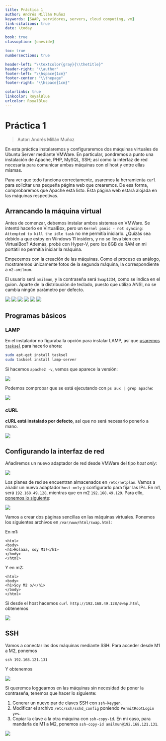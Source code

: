 ```yaml
---
title: Práctica 1
author: Andrés Millán Muñoz
keywords: [SWAP, servidores, servers, cloud computing, vm]
link-citations: true
date: \today

book: true
classoption: [oneside]

toc: true
numbersections: true

header-left: "\\textcolor{gray}{\\thetitle}"
header-right: "\\author"
footer-left: "\\hspace{1cm}"
footer-center: "\\thepage"
footer-right: "\\hspace{1cm}"

colorlinks: true
linkcolor: RoyalBlue
urlcolor: RoyalBlue
---
```


# Práctica 1

> Autor: Andrés Millán Muñoz

En esta práctica instalaremos y configuraremos dos máquinas virtuales de Ubuntu Server mediante VMWare. En particular, pondremos a punto una instalación de Apache, PHP, MySQL, SSH; así como la interfaz de red necesaria para comunicar ambas máquinas con el host y entre ellas mismas.

Para ver que todo funciona correctamente, usaremos la herramienta `curl` para solicitar una pequeña página web que crearemos. De esa forma, comprobaremos que Apache está listo. Esta página web estará alojada en las máquinas respectivas.

## Arrancando la máquina virtual

Antes de comenzar, debemos instalar ambos sistemas en VMWare. Se intentó hacerlo en VirtualBox, pero un `Kernel panic - not syncing: Attempted to kill the idle task` no me permitía iniciarlo. ¿Quizás sea debido a que estoy en Windows 11 insiders, y no se lleva bien con VirtualBox? Además, probé con Hyper-V, pero los 8GB de RAM en mi portátil no permitía iniciar la máquina.

Empecemos con la creación de las máquinas. Como el proceso es análogo, mostraremos únicamente fotos de la segunda máquina, la correspondiente a `m2-amilmun`.

El usuario será `amilmun`, y la contraseña será `Swap1234`, como se indica en el guion. Aparte de la distribución de teclado, puesto que utilizo ANSI, no se cambia ningún parámetro por defecto.

![](img/1/vmw_1.png)
![](img/1/vmw_2.png)
![](img/1/vmw_3.png)
![](img/1/vmw_4.png)
![](img/1/vmw_5.png)
![](img/1/vmw_6.png)

## Programas básicos

### LAMP

En el instalador no figuraba la opción para instalar LAMP, así que [usaremos `tasksel`](https://ubuntu.com/server/docs/lamp-applications#:~:text=LAMP%20Applications-,Overview,Management%20Software%20such%20as%20phpMyAdmin.) para hacerlo ahora:

```bash
sudo apt-get install tasksel
sudo tasksel install lamp-server
```

Si hacemos `apache2 -v`, vemos que aparece la versión:

![](img/1/apache_1.png)

Podemos comprobar que se está ejecutando con `ps aux | grep apache`:

![](img/1/apache_2.png)

### cURL

**cURL está instalado por defecto**, así que no será necesario ponerlo a mano.

![](img/1/curl_v.png)

## Configurando la interfaz de red

Añadiremos un nuevo adaptador de red desde VMWare del tipo *host only*:

![](img/1/host_only.png)

Los planes de red se encuentran almacenados en `/etc/netplan`. Vamos a añadir un nuevo adaptador `host-only` y configurarlo para fijar las IPs. En m1, será `192.168.49.128`, mientras que en m2 `192.168.49.129`. Para ello, [ponemos lo siguiente](https://linuxconfig.org/how-to-configure-static-ip-address-on-ubuntu-18-04-bionic-beaver-linux):

![](img/1/netplan.png)

Vamos a crear dos páginas sencillas en las máquinas virtuales. Ponemos los siguientes archivos en `/var/www/html/swap.html`:

En m1:

```
<html>
<body>
<h1>Holaaa, soy M1!</h1>
</body>
</html>
```

Y en m2:


```
<html>
<body>
<h1>Soy M2 o/</h1>
</body>
</html>
```

Si desde el host hacemos `curl http://192.168.49.128/swap.html`, obtenemos

![](./img/1/curl.png)

## SSH

Vamos a conectar las dos máquinas mediante SSH. Para acceder desde M1 a M2, ponemos

```
ssh 192.168.121.131
```

Y obtenemos

![](img/1/ssh_1.png)

Si queremos loggearnos en las máquinas sin necesidad de poner la contraseña, tenemos que hacer lo siguiente:

1. Generar un nuevo par de claves SSH con `ssh-keygen`.
2. Modificar el archivo `/etc/ssh/sshd_config` poniendo `PermitRootLogin yes`.
3. Copiar la clave a la otra máquina con `ssh-copy-id`. En mi caso, para mandarla de M1 a M2, ponemos `ssh-copy-id amilmun@192.168.121.131`.

![](img/1/ssh_2.png)